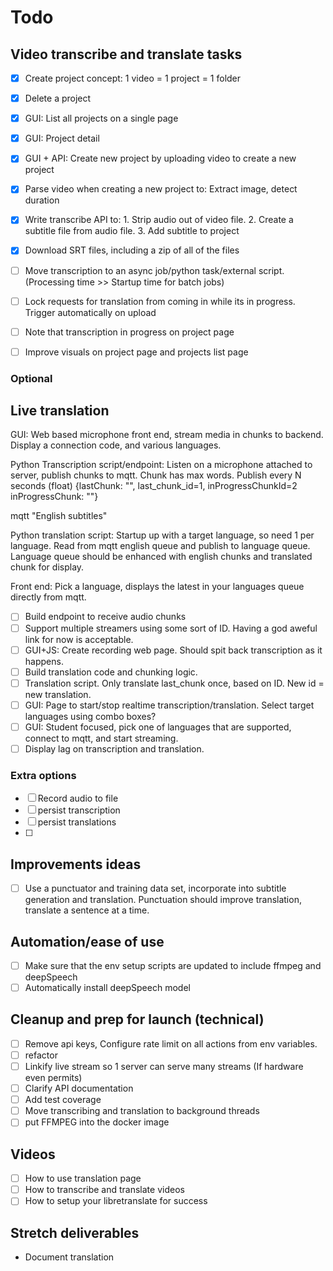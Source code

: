 # Todo

## Video transcribe and translate tasks

- [X] Create project concept: 1 video = 1 project = 1 folder
- [X] Delete a project
- [X] GUI: List all projects on a single page
- [X] GUI: Project detail
- [X] GUI + API: Create new project by uploading video to create a new project
- [X] Parse video when creating a new project to: Extract image, detect duration
- [X] Write transcribe API to: 1. Strip audio out of video file. 2. Create a subtitle file from audio file. 3. Add subtitle to project
- [X] Download SRT files, including a zip of all of the files
- [ ] Move transcription to an async job/python task/external script.  (Processing time >> Startup time for batch jobs)  
- [ ] Lock requests for translation from coming in while its in progress.  Trigger automatically on upload
- [ ] Note that transcription in progress on project page
- [ ] Improve visuals on project page and projects list page


### Optional

## Live  translation

GUI: Web based microphone front end, stream media in chunks to backend.  Display a connection code, and various languages.

Python Transcription script/endpoint: Listen on a microphone attached to server, publish chunks to mqtt.  Chunk has max words.  Publish every N seconds (float)
{lastChunk: "", last_chunk_id=1, inProgressChunkId=2 inProgressChunk: ""}

mqtt "English subtitles"

Python translation script: Startup up with a target language, so need 1 per language.  Read from mqtt english queue and publish to language queue.  
Language queue should be enhanced with english chunks and translated chunk for display.

Front end: Pick a language, displays the latest in your languages queue directly from mqtt.  

- [ ] Build endpoint to receive audio chunks
- [ ] Support multiple streamers using some sort of ID.  Having a god aweful link for now is acceptable.
- [ ] GUI+JS: Create recording web page.  Should spit back transcription as it happens.  
- [ ] Build translation code and chunking logic.  
- [ ] Translation script.  Only translate last_chunk once, based on ID.  New id = new translation.  
- [ ] GUI: Page to start/stop realtime transcription/translation.   Select target languages using combo boxes?  
- [ ] GUI: Student focused, pick one of languages that are supported, connect to mqtt, and start streaming.   
- [ ] Display lag on transcription and translation.   

### Extra options
- [ ] Record audio to file
- [ ] persist transcription
- [ ] persist translations
- [ ]

## Improvements ideas
- [ ] Use a punctuator and training data set, incorporate into subtitle generation and translation.  Punctuation should improve translation, translate a sentence at a time.

## Automation/ease of use
- [ ] Make sure that the env setup scripts are updated to include ffmpeg and deepSpeech
- [ ] Automatically install deepSpeech model

## Cleanup and prep for launch (technical)

- [ ] Remove api keys, Configure rate limit on all actions from env variables. 
- [ ] refactor
- [ ] Linkify live stream so 1 server can serve many streams (If hardware even permits)
- [ ] Clarify API documentation
- [ ] Add test coverage
- [ ] Move transcribing and translation to background threads
- [ ] put FFMPEG into the docker image

## Videos

- [ ] How to use translation page
- [ ] How to transcribe and translate videos
- [ ] How to setup your libretranslate for success

## Stretch deliverables

- Document translation


